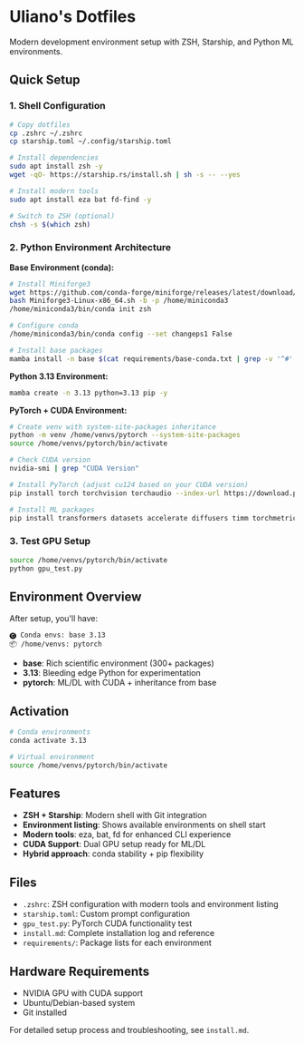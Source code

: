 # Uliano's Dotfiles

Modern development environment setup with ZSH, Starship, and Python ML environments.

## Quick Setup

### 1. Shell Configuration

```bash
# Copy dotfiles
cp .zshrc ~/.zshrc
cp starship.toml ~/.config/starship.toml

# Install dependencies
sudo apt install zsh -y
wget -qO- https://starship.rs/install.sh | sh -s -- --yes

# Install modern tools
sudo apt install eza bat fd-find -y

# Switch to ZSH (optional)
chsh -s $(which zsh)
```

### 2. Python Environment Architecture

**Base Environment (conda):**
```bash
# Install Miniforge3
wget https://github.com/conda-forge/miniforge/releases/latest/download/Miniforge3-Linux-x86_64.sh
bash Miniforge3-Linux-x86_64.sh -b -p /home/miniconda3
/home/miniconda3/bin/conda init zsh

# Configure conda
/home/miniconda3/bin/conda config --set changeps1 False

# Install base packages
mamba install -n base $(cat requirements/base-conda.txt | grep -v '^#' | tr '\n' ' ')
```

**Python 3.13 Environment:**
```bash
mamba create -n 3.13 python=3.13 pip -y
```

**PyTorch + CUDA Environment:**
```bash
# Create venv with system-site-packages inheritance
python -m venv /home/venvs/pytorch --system-site-packages
source /home/venvs/pytorch/bin/activate

# Check CUDA version
nvidia-smi | grep "CUDA Version"

# Install PyTorch (adjust cu124 based on your CUDA version)
pip install torch torchvision torchaudio --index-url https://download.pytorch.org/whl/cu124

# Install ML packages
pip install transformers datasets accelerate diffusers timm torchmetrics lightning wandb tensorboard huggingface_hub tokenizers safetensors
```

### 3. Test GPU Setup

```bash
source /home/venvs/pytorch/bin/activate
python gpu_test.py
```

## Environment Overview

After setup, you'll have:

```
🅒 Conda envs: base 3.13
📦 /home/venvs: pytorch
```

- **base**: Rich scientific environment (300+ packages)
- **3.13**: Bleeding edge Python for experimentation
- **pytorch**: ML/DL with CUDA + inheritance from base

## Activation

```bash
# Conda environments
conda activate 3.13

# Virtual environment
source /home/venvs/pytorch/bin/activate
```

## Features

- **ZSH + Starship**: Modern shell with Git integration
- **Environment listing**: Shows available environments on shell start
- **Modern tools**: eza, bat, fd for enhanced CLI experience
- **CUDA Support**: Dual GPU setup ready for ML/DL
- **Hybrid approach**: conda stability + pip flexibility

## Files

- `.zshrc`: ZSH configuration with modern tools and environment listing
- `starship.toml`: Custom prompt configuration
- `gpu_test.py`: PyTorch CUDA functionality test
- `install.md`: Complete installation log and reference
- `requirements/`: Package lists for each environment

## Hardware Requirements

- NVIDIA GPU with CUDA support
- Ubuntu/Debian-based system
- Git installed

For detailed setup process and troubleshooting, see `install.md`.